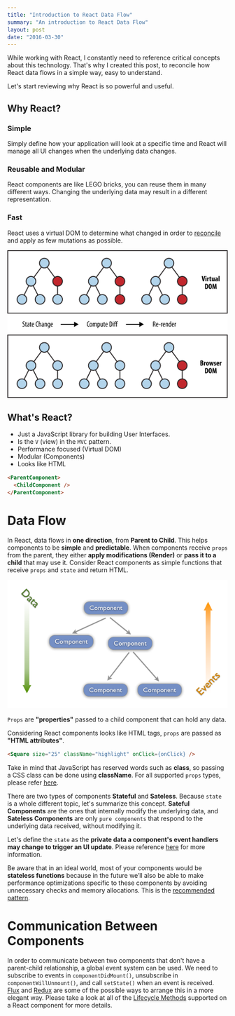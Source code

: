 ```yaml
---
title: "Introduction to React Data Flow"
summary: "An introduction to React Data Flow"
layout: post
date: "2016-03-30"
---
```

While working with React, I constantly need to reference critical concepts about this technology. That's why I created this post, to reconcile how React data flows in a simple way, easy to understand.

Let's start reviewing why React is so powerful and useful.

## Why React?

### Simple
Simply define how your application will look at a specific time and React will manage all UI changes when the underlying data changes.

### Reusable and Modular

React components are like LEGO bricks, you can reuse them in many different ways. Changing the underlying data may result in a different representation.

### Fast

React uses a virtual DOM to determine what changed in order to [reconcile](https://facebook.github.io/react/docs/reconciliation.html) and apply as few mutations as possible.

![React Virtual Dom](/assets/posts/2016-04-01/react-virtual-dom.png)

## What's React?

* Just a JavaScript library for building User Interfaces.
* Is the `V` (view) in the `MVC` pattern.
* Performance focused (Virtual DOM)
* Modular (Components)
* Looks like HTML

```html
<ParentComponent>
  <ChildComponent />
</ParentComponent>
```

# Data Flow

In React, data flows in **one direction**, from **Parent to Child**.  This helps components to be **simple** and **predictable**.  When components receive `props` from the parent, they either **apply modifications (Render)** or **pass it to a child** that may use it. Consider React components as simple functions that receive `props` and `state` and return HTML.

![React Data Flow](/assets/posts/2016-04-01/react-data-flow.png)

`Props` are **"properties"** passed to a child component that can hold any data.

Considering React components looks like HTML tags, `props` are passed as **"HTML attributes"**.

```html
<Square size="25" className="highlight" onClick={onClick} />
```

Take in mind that JavaScript has reserved words such as **class**, so passing a CSS class can be done using **className**. For all supported `props` types, please refer [here](https://facebook.github.io/react/docs/reusable-components.html#prop-validation).

There are two types of components **Stateful** and **Sateless**.  Because `state` is a whole different topic, let's summarize this concept.  **Sateful Components** are the ones that internally modify the underlying data, and **Sateless Components** are only `pure components` that respond to the underlying data received, without modifying it.

Let's define the `state` as the **private data a component's event handlers may change to trigger an UI update**. Please reference [here](https://facebook.github.io/react/docs/interactivity-and-dynamic-uis.html#how-state-works) for more information.

Be aware that in an ideal world, most of your components would be **stateless functions** because in the future we’ll also be able to make performance optimizations specific to these components by avoiding unnecessary checks and memory allocations. This is the [recommended pattern](https://facebook.github.io/react/docs/reusable-components.html#stateless-functions).

# Communication Between Components

In order to communicate between two components that don't have a parent-child relationship, a global event system can be used. We need to subscribe to events in `componentDidMount()`, unsubscribe in `componentWillUnmount()`, and call `setState()` when an event is received.  [Flux](https://facebook.github.io/flux/docs/overview.html) and [Redux](http://redux.js.org/index.html) are some of the possible ways to arrange this in a more elegant way.  Please take a look at all of the [Lifecycle Methods](https://facebook.github.io/react/docs/component-specs.html#lifecycle-methods) supported on a React component for more details.
